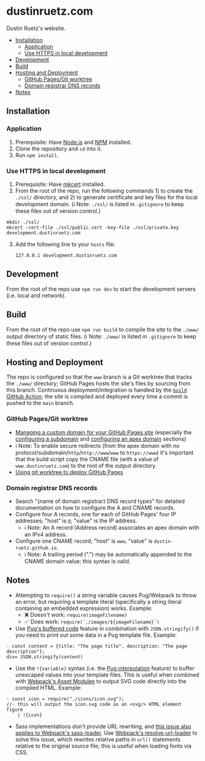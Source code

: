 # dustinruetz.com

Dustin Ruetz's website.

<!-- START doctoc generated TOC please keep comment here to allow auto update -->
<!-- DON'T EDIT THIS SECTION, INSTEAD RE-RUN doctoc TO UPDATE -->

- [Installation](#installation)
  - [Application](#application)
  - [Use HTTPS in local development](#use-https-in-local-development)
- [Development](#development)
- [Build](#build)
- [Hosting and Deployment](#hosting-and-deployment)
  - [GitHub Pages/Git worktree](#github-pagesgit-worktree)
  - [Domain registrar DNS records](#domain-registrar-dns-records)
- [Notes](#notes)

<!-- END doctoc generated TOC please keep comment here to allow auto update -->

## Installation

### Application

1. Prerequisite: Have [Node.js][nodejs] and [NPM][npm] installed.
1. Clone the repository and `cd` into it.
1. Run `npm install`.

### Use HTTPS in local development

1. Prerequisite: Have [mkcert][mkcert] installed.
2. From the root of the repo, run the following commands 1) to create the `./ssl/` directory, and 2) to generate certificate and key files for the local development domain. (ℹ️ Note: `./ssl/` is listed in `.gitignore` to keep these files out of version control.)

```
mkdir ./ssl/
mkcert -cert-file ./ssl/public.cert -key-file ./ssl/private.key development.dustinruetz.com
```

3. Add the following line to your `hosts` file:
   ```
   127.0.0.1 development.dustinruetz.com
   ```

## Development

From the root of the repo use `npm run dev` to start the development servers (i.e. local and network).

## Build

From the root of the repo use `npm run build` to compile the site to the `./www/` output directory of static files. (ℹ️ Note: `./www/` is listed in `.gitignore` to keep these files out of version control.)

## Hosting and Deployment

The repo is configured so that the `www` branch is a Git worktree that tracks the `./www/` directory; GitHub Pages hosts the site's files by sourcing from this branch. Continuous deployment/integration is handled by the [`build` GitHub Action][ga-build]; the site is compiled and deployed every time a commit is pushed to the `main` branch.

### GitHub Pages/Git worktree

- [Managing a custom domain for your GitHub Pages site][ghp-custom-domain] (especially the [configuring a subdomain][ghp-configure-subdomain] and [configuring an apex domain][ghp-configure-apex-domain] sections)
- ℹ️ Note: To enable secure redirects (from the apex domain with no protocol/subdomain/`http`/`http://www`/`www` to `https://www`) it's important that the build script copy the CNAME file (with a value of `www.dustinruetz.com`) to the root of the output directory.
- [Using git worktree to deploy GitHub Pages][ghp-using-git-worktree]

### Domain registrar DNS records

- Search "{name of domain registrar} DNS record types" for detailed documentation on how to configure the A and CNAME records.
- Configure four A records, one for each of GitHub Pages' four IP addresses; "host" is `@`, "value" is the IP address.
  - ℹ️ Note: An A record (Address record) associates an apex domain with an IPv4 address.
- Configure one CNAME record; "host" is `www`, "value" is `dustin-ruetz.github.io`.
  - ℹ️ Note: A trailing period (".") may be automatically appended to the CNAME domain value; this syntax is valid.

## Notes

- Attempting to `require()` a string variable causes Pug/Webpack to throw an error, but requiring a template literal (specifically a string literal containing an embedded expression) works. Example:
  - ❌ Doesn't work: `require(imageFilename)`
  - ✅ Does work: ``require(`./images/${imageFilename}`)``
- Use [Pug's buffered code][pug-buffered-code] feature in combination with `JSON.stringify()` if you need to print out some data in a Pug template file. Example:

```pug
- const content = {title: "The page title", description: "The page description"};
div= JSON.stringify(content)
```

- Use the `!{variable}` syntax (i.e. the [Pug interpolation][pug-interpolation] feature) to buffer unescaped values into your template files. This is useful when combined with [Webpack's Asset Modules][webpack-asset-modules] to output SVG code directly into the compiled HTML. Example:

```pug
- const icon = require("./icons/icon.svg");
//- this will output the icon.svg code as an <svg/> HTML element
figure
	| !{icon}
```

- Sass implementations don't provide URL rewriting, and [this issue also applies to Webpack's sass-loader][webpack-sass-loader-url-problems]. Use [Webpack's resolve-url-loader][webpack-resolve-url-loader] to solve this issue, which rewrites relative paths in `url()` statements relative to the original source file; this is useful when loading fonts via CSS.

[ga-build]: /.github/workflows/build.yaml
[ghp-configure-apex-domain]: https://docs.github.com/en/github/working-with-github-pages/managing-a-custom-domain-for-your-github-pages-site/#configuring-an-apex-domain
[ghp-configure-subdomain]: https://docs.github.com/en/github/working-with-github-pages/managing-a-custom-domain-for-your-github-pages-site/#configuring-a-subdomain
[ghp-custom-domain]: https://docs.github.com/en/github/working-with-github-pages/managing-a-custom-domain-for-your-github-pages-site/
[ghp-using-git-worktree]: https://sangsoonam.github.io/2019/02/08/using-git-worktree-to-deploy-github-pages.html
[mkcert]: https://github.com/FiloSottile/mkcert/
[npm]: https://www.npmjs.com/get-npm/
[nodejs]: https://nodejs.org/en/download/
[pug-buffered-code]: https://pugjs.org/language/code.html#buffered-code
[pug-interpolation]: https://pugjs.org/language/interpolation.html
[webpack-asset-modules]: https://webpack.js.org/guides/asset-modules/
[webpack-resolve-url-loader]: https://github.com/bholloway/resolve-url-loader/
[webpack-sass-loader-url-problems]: https://webpack.js.org/loaders/sass-loader/#problems-with-url

